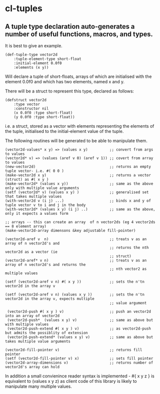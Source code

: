 # cl-tuples #

## A tuple type declaration auto-generates a number of useful functions, macros, and types. ##

It is best to give an example.

	(def-tuple-type vector2d
		:tuple-element-type short-float
		:initial-element 0.0f0
		:elements (x y))

Will declare a tuple of short-floats, arrays of which are initialised
with the element 0.0f0 and which has two elements, named x and y.

There will be a struct to represent this type, declared as follows:

	(defstruct vector2d
		:type vector
		:constructor nil
		(x 0.0f0 :type short-float)
		(y 0.0f0 :type short-float))

i.e. a struct, stored as a vector with elements representing the
elements of the tuple, initialised to the initial-element value of the
tuple.

The following routines will be generated to be able to manipulate them.

	(vector2d-values* x y) => (values x y)          ;; convert from args to values
	(vector2d* v) => (values (aref v 0) (aref v 1)) ;; covert from array to values
	(new-vector2d)                                  ;; returns an empty tuple vector- i.e. #( 0 0 )
	(make-vector2d x y)                             ;; returns a vector (struct) as #( x y )
	(make-vector2d* (values x y))                   ;; same as the above only with multiple value arguments
	(setf (vector2d* v) (values x y) )              ;; generalised set that takes multiple values
	(with-vector2d v (i j) ...)                     ;; binds x and y of tuple vector v to i and j in the body
	(with-vector2d* (values x y) (i j) ..)          ;; same as the above, only it expects a values form

	;; arrays -- this can create an array  of n vector2ds (eg 4 vector2ds == 8 element array)								
	(make-vector2d-array dimensons &key adjustable fill-pointer)

	(vector2d-aref v  n)  						    ;; treats v as an array of n vector2d's and
												    ;; returns the nth vector2d as a vector (ie
												    ;; struct)
	(vector2d-aref* v n)							;; treats v as an array of n vector2d's and returns the 
												    ;; nth vector2 as multiple values
                       
	(setf (vector2d-aref v n) #( x y ))             ;; sets the n'tn vector2d in the array v
	 
	(setf (vector2d-aref v n) (values x y ))       	;; sets the n'tn vector2d in the array v, expects multiple
													;; value argument
		
     (vector2d-push #( x y ) v)                     ;; push an vector2d into an array of vector2d
	 (vector2d-push*  (values x y) v)               ;; same as above but with multiple values
	 (vector2d-push-extend #( x y ) v)              ;; as vector2d-push but admits the possiblity of extension
	 (vector2d-push-extend* (values x y) v)         ;; same as above but takes multiple value arguments

	(vector2d-fill-pointer v)                       ;; returns fill pointer 
	(setf (vector2d-fill-pointer v) x)              ;; sets fill pointer
	(vector2d-array-dimensions v)                   ;; returns number of vector2d's array can hold

In addition a small convienince reader syntax is implemented - #{ x y z } is equivalent to (values x y z) as client
code of this library is likely to manipulate many multiple values.
